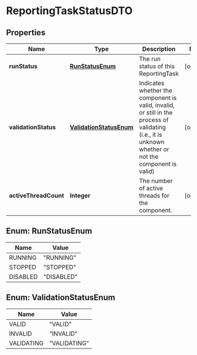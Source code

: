 

# ReportingTaskStatusDTO

## Properties

Name | Type | Description | Notes
------------ | ------------- | ------------- | -------------
**runStatus** | [**RunStatusEnum**](#RunStatusEnum) | The run status of this ReportingTask |  [optional]
**validationStatus** | [**ValidationStatusEnum**](#ValidationStatusEnum) | Indicates whether the component is valid, invalid, or still in the process of validating (i.e., it is unknown whether or not the component is valid) |  [optional]
**activeThreadCount** | **Integer** | The number of active threads for the component. |  [optional]



## Enum: RunStatusEnum

Name | Value
---- | -----
RUNNING | &quot;RUNNING&quot;
STOPPED | &quot;STOPPED&quot;
DISABLED | &quot;DISABLED&quot;



## Enum: ValidationStatusEnum

Name | Value
---- | -----
VALID | &quot;VALID&quot;
INVALID | &quot;INVALID&quot;
VALIDATING | &quot;VALIDATING&quot;



